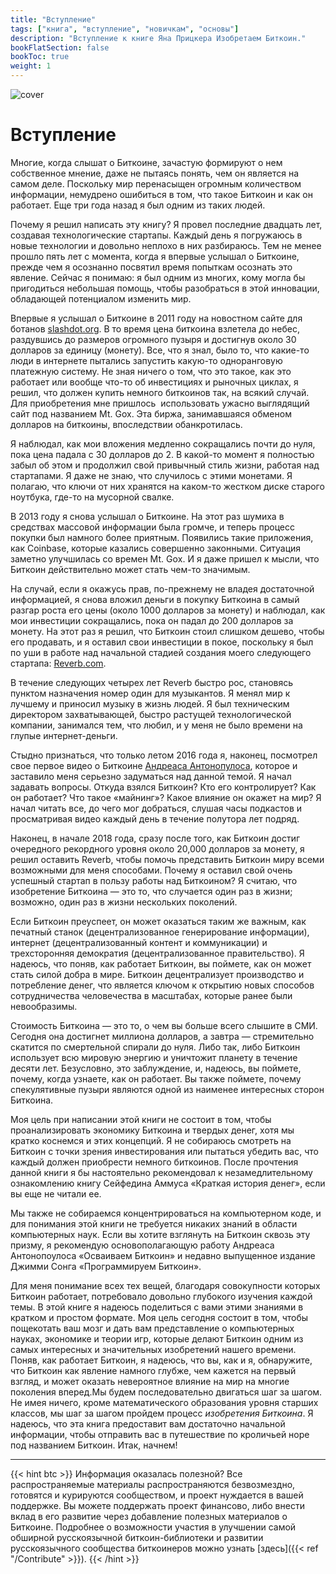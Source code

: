 ```yaml
---
title: "Вступление"
tags: ["книга", "вступление", "новичкам", "основы"]
description: "Вступление к книге Яна Прицкера Изобретаем Биткоин."
bookFlatSection: false
bookToc: true
weight: 1
---
```


![cover](cover.jpg)

# Вступление

Многие, когда слышат о Биткоине, зачастую формируют о нем собственное мнение, даже не пытаясь понять, чем он является на самом деле. Поскольку мир перенасыщен огромным количеством информации, немудрено ошибиться в том, что такое Биткоин и как он работает. Еще три года назад я был одним из таких людей.

Почему я решил написать эту книгу? Я провел последние двадцать лет, создавая технологические стартапы. Каждый день я погружаюсь в новые технологии и довольно неплохо в них разбираюсь. Тем не менее прошло пять лет с момента, когда я впервые услышал о Биткоине, прежде чем я осознанно посвятил время попыткам осознать это явление. Сейчас я понимаю: я был одним из многих, кому могла бы пригодиться небольшая помощь, чтобы разобраться в этой инновации, обладающей потенциалом изменить мир.

Впервые я услышал о Биткоине в 2011 году на новостном сайте для ботанов [slashdot.org](https://slashdot.org/). В то время цена биткоина взлетела до небес, раздувшись до размеров огромного пузыря и достигнув около 30 долларов за единицу (монету). Все, что я знал, было то, что какие-то люди в интернете пытались запустить какую-то одноранговую платежную систему. Не зная ничего о том, что это такое, как это работает или вообще что-то об инвестициях и рыночных циклах, я решил, что должен купить немного биткоинов так, на всякий случай. Для приобретения мне пришлось  использовать ужасно выглядящий сайт под названием Mt. Gox. Эта биржа, занимавшаяся обменом долларов на биткоины, впоследствии обанкротилась.

Я наблюдал, как мои вложения медленно сокращались почти до нуля, пока цена падала с 30 долларов до 2. В какой-то момент я полностью забыл об этом и продолжил свой привычный стиль жизни, работая над стартапами. Я даже не знаю, что случилось с этими монетами. Я полагаю, что ключи от них хранятся на каком-то жестком диске старого ноутбука, где-то на мусорной свалке.

В 2013 году я снова услышал о Биткоине. На этот раз шумиха в средствах массовой информации была громче, и теперь процесс покупки был намного более приятным. Появились такие приложения, как Coinbase, которые казались совершенно законными. Ситуация заметно улучшилась со времен Mt. Gоx. И я даже пришел к мысли, что Биткоин действительно может стать чем-то значимым.

На случай, если я окажусь прав, по-прежнему не владея достаточной информацией, я снова вложил деньги в покупку Биткоина в самый разгар роста его цены (около 1000 долларов за монету) и наблюдал, как мои инвестиции сокращались, пока он падал до 200 долларов за монету. На этот раз я решил, что Биткоин стоил слишком дешево, чтобы его продавать, и я оставил свои инвестиции в покое, поскольку я был по уши в работе над начальной стадией создания моего следующего стартапа: [Reverb.com](https://reverb.com/).

В течение следующих четырех лет Reverb быстро рос, становясь пунктом назначения номер один для музыкантов. Я менял мир к лучшему и приносил музыку в жизнь людей. Я был техническим директором захватывающей, быстро растущей технологической компании, занимался тем, что любил, и у меня не было времени на глупые интернет-деньги.

Стыдно признаться, что только летом 2016 года я, наконец, посмотрел свое первое видео о Биткоине [Андреаса Антонопулоса](https://www.youtube.com/channel/UCJWCJCWOxBYSi5DhCieLOLQ?), которое и заставило меня серьезно задуматься над данной темой. Я начал задавать вопросы. Откуда взялся Биткоин? Кто его контролирует? Как он работает? Что такое «майнинг»? Какое влияние он окажет на мир? Я начал читать все, до чего мог добраться, слушая часы подкастов и просматривая видео каждый день в течение полутора лет подряд.

Наконец, в начале 2018 года, сразу после того, как Биткоин достиг очередного рекордного уровня около 20,000 долларов за монету, я решил оставить Reverb, чтобы помочь представить Биткоин миру всеми возможными для меня способами. Почему я оставил свой очень успешный стартап в пользу работы над Биткоином? Я считаю, что изобретение Биткоина — это то, что случается один раз в жизни; возможно, один раз в жизни нескольких поколений.

Если Биткоин преуспеет, он может оказаться таким же важным, как печатный станок (децентрализованное генерирование информации), интернет (децентрализованный контент и коммуникации) и трехсторонняя демократия (децентрализованное правительство). Я надеюсь, что поняв, как работает Биткоин, вы поймете, как он может стать силой добра в мире. Биткоин децентрализует производство и потребление денег, что является ключом к открытию новых способов сотрудничества человечества в масштабах, которые ранее были невообразимы.

Стоимость Биткоина — это то, о чем вы больше всего слышите в СМИ. Сегодня она достигнет миллиона долларов, а завтра — стремительно скатится по смертельной спирали до нуля. Либо так, либо Биткоин использует всю мировую энергию и уничтожит планету в течение десяти лет. Безусловно, это заблуждение, и, надеюсь, вы поймете, почему, когда узнаете, как он работает. Вы также поймете, почему спекулятивные пузыри являются одной из наименее интересных сторон Биткоина.

Моя цель при написании этой книги не состоит в том, чтобы проанализировать экономику Биткоина и твердых денег, хотя мы кратко коснемся и этих концепций. Я не собираюсь смотреть на Биткоин с точки зрения инвестирования или пытаться убедить вас, что каждый должен приобрести немного биткоинов. После прочтения данной книги я бы настоятельно рекомендовал к незамедлительному ознакомлению книгу Сейфедина Аммуса «Краткая история денег», если вы еще не читали ее.

Мы также не собираемся концентрироваться на компьютерном коде, и для понимания этой книги не требуется никаких знаний в области компьютерных наук. Если вы хотите взглянуть на Биткоин сквозь эту призму, я рекомендую основополагающую работу Андреаса Антонопоулоса «Осваиваем Биткоин» и недавно выпущенное издание Джимми Сонга «Программируем Биткоин».

Для меня понимание всех тех вещей, благодаря совокупности которых Биткоин работает, потребовало довольно глубокого изучения каждой темы. В этой книге я надеюсь поделиться с вами этими знаниями в кратком и простом формате. Моя цель сегодня состоит в том, чтобы пощекотать ваш мозг и дать вам представление о компьютерных науках, экономике и теории игр, которые делают Биткоин одним из самых интересных и значительных изобретений нашего времени. Поняв, как работает Биткоин, я надеюсь, что вы, как и я, обнаружите, что Биткоин как явление намного глубже, чем кажется на первый взгляд, и может оказать невероятное влияние на мир на многие поколения вперед.Мы будем последовательно двигаться шаг за шагом. Не имея ничего, кроме математического образования уровня старших классов, мы шаг за шагом пройдем процесс _изобретения Биткоина_. Я надеюсь, что эта книга предоставит вам достаточно начальной информации, чтобы отправить вас в путешествие по кроличьей норе под названием Биткоин. Итак, начнем!

---

{{< hint btc >}}
Информация оказалась полезной? Все распространяемые материалы распространяются безвозмездно, готовятся и курируются сообществом, и проект нуждается в вашей поддержке. Вы можете поддержать проект финансово, либо внести вклад в его развитие через добавление полезных материалов о Биткоине. Подробнее о возможности участия в улучшении самой обширной русскоязычной биткоин-библиотеки и развитии русскоязычного сообщества биткоинеров можно узнать [здесь]({{< ref "/Contribute" >}}).
{{< /hint >}}